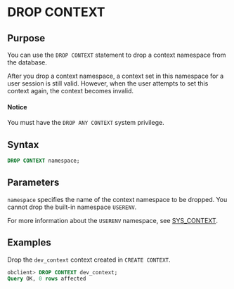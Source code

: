 # DROP CONTEXT

## Purpose

You can use the `DROP CONTEXT` statement to drop a context namespace from the database.

After you drop a context namespace, a context set in this namespace for a user session is still valid. However, when the user attempts to set this context again, the context becomes invalid.

  <main id="notice" type='notice'>
    <h4>Notice</h4>
    <p>You must have the <code>DROP ANY CONTEXT</code> system privilege. </p>
  </main>

## Syntax

```sql
DROP CONTEXT namespace;
```

## Parameters

`namespace` specifies the name of the context namespace to be dropped. You cannot drop the built-in namespace `USERENV`.

For more information about the `USERENV` namespace, see [SYS_CONTEXT](../../5.functions-of-oracle-mode/2.single-row-functions-of-oracle-mode/9.environment-and-identifier-functions-of-oracle-mode/1.lnnvl-of-oracle-mode.md).

## Examples

Drop the `dev_context` context created in `CREATE CONTEXT`.

```sql
obclient> DROP CONTEXT dev_context;
Query OK, 0 rows affected
```
